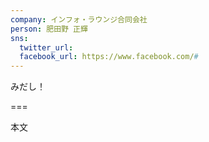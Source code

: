 ```yaml
---
company: インフォ・ラウンジ合同会社
person: 肥田野 正輝
sns:
  twitter_url:
  facebook_url: https://www.facebook.com/#
---
```


みだし！

===

本文
